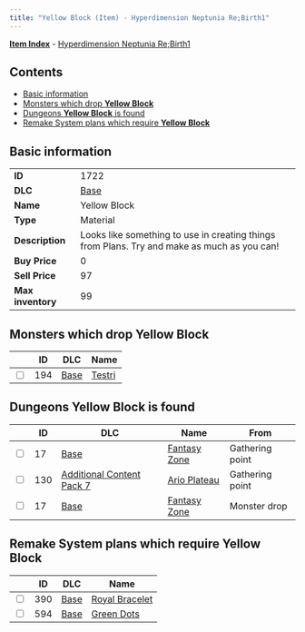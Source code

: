 ```yaml
---
title: "Yellow Block (Item) - Hyperdimension Neptunia Re;Birth1"
---
```


[**Item Index**](/neptunia/rb1/item/index.html) - [Hyperdimension Neptunia Re;Birth1](/neptunia/rb1)

## Contents

- [Basic information](#basic-information)
- [Monsters which drop **Yellow Block**](#monsters-which-drop-yellow-block)
- [Dungeons **Yellow Block** is found](#dungeons-yellow-block-is-found)
- [Remake System plans which require **Yellow Block**](#remake-system-plans-which-require-yellow-block)

## Basic information

|   |   |
| -- | -- |
| **ID** | 1722 |
| **DLC** | [Base](/neptunia/rb1/dlc/1-base.html) |
| **Name** | Yellow Block |
| **Type** | Material |
| **Description** | Looks like something to use in creating things from Plans. Try and make as much as you can! |
| **Buy Price** | 0 |
| **Sell Price** | 97 |
| **Max inventory** | 99 |


## Monsters which drop **Yellow Block**

|    | ID | DLC | Name |
| -- | -- | --- | ---- |
| <input type="checkbox" id="rb1-monster-1-194" class="trackbox" /> | 194 | [Base](/neptunia/rb1/dlc/1-base.html) | [Testri](/neptunia/rb1/monster/1-194-testri.html) |


## Dungeons **Yellow Block** is found

|    | ID | DLC | Name | From |
| -- | -- | --- | ---- | ---- |
| <input type="checkbox" id="rb1-dungeon-1-17" class="trackbox" /> | 17 | [Base](/neptunia/rb1/dlc/1-base.html) | [Fantasy Zone](/neptunia/rb1/dungeon/1-17-fantasy-zone.html) | Gathering point |
| <input type="checkbox" id="rb1-dungeon-16-130" class="trackbox" /> | 130 | [Additional Content Pack 7](/neptunia/rb1/dlc/16-pack7.html) | [Ario Plateau](/neptunia/rb1/dungeon/16-130-ario-plateau.html) | Gathering point |
| <input type="checkbox" id="rb1-dungeon-1-17" class="trackbox" /> | 17 | [Base](/neptunia/rb1/dlc/1-base.html) | [Fantasy Zone](/neptunia/rb1/dungeon/1-17-fantasy-zone.html) | Monster drop |


## Remake System plans which require **Yellow Block**

|    | ID | DLC | Name |
| -- | -- | --- | ---- |
| <input type="checkbox" id="rb1-quest-1-390" class="trackbox" /> | 390 | [Base](/neptunia/rb1/dlc/1-base.html) | [Royal Bracelet](/neptunia/rb1/quest/1-390-royal-bracelet.html) |
| <input type="checkbox" id="rb1-quest-1-594" class="trackbox" /> | 594 | [Base](/neptunia/rb1/dlc/1-base.html) | [Green Dots](/neptunia/rb1/quest/1-594-green-dots.html) |
